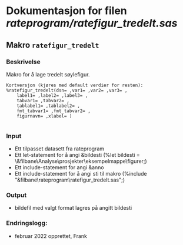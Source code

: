 
# Dokumentasjon for filen *rateprogram/ratefigur_tredelt.sas*


## Makro `ratefigur_tredelt`

### Beskrivelse

Makro for å lage tredelt søylefigur.

```
Kortversjon (kjøres med default verdier for resten):
%ratefigur_tredelt(dsn= ,var1= ,var2= ,var3= ,
    label1= ,label2= ,label3= ,
    tabvar1= ,tabvar2= ,
    tablabel1= ,tablabel2= ,
    fmt_tabvar1= ,fmt_tabvar2= ,
    figurnavn= ,xlabel= )
    
```
### Input
- Ett tilpasset datasett fra rateprogram
- Ett let-statement for å angi &bildesti (%let bildesti = \\&filbane\Analyse\prosjekter\eksempelmappe\figurer;)
- Ett include-statement for angi &anno
- Ett include-statement for å angi sti til makro (%include "&filbane\rateprogram\ratefigur_tredelt.sas";)

### Output
- bildefil med valgt format lagres på angitt bildesti

### Endringslogg:
- februar 2022 opprettet, Frank
